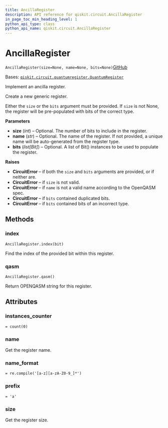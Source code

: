 ```yaml
---
title: AncillaRegister
description: API reference for qiskit.circuit.AncillaRegister
in_page_toc_min_heading_level: 1
python_api_type: class
python_api_name: qiskit.circuit.AncillaRegister
---
```


# AncillaRegister

<span id="qiskit.circuit.AncillaRegister" />

`AncillaRegister(size=None, name=None, bits=None)`[GitHub](https://github.com/qiskit/qiskit/tree/stable/0.20/qiskit/circuit/quantumregister.py "view source code")

Bases: [`qiskit.circuit.quantumregister.QuantumRegister`](qiskit.circuit.QuantumRegister "qiskit.circuit.quantumregister.QuantumRegister")

Implement an ancilla register.

Create a new generic register.

Either the `size` or the `bits` argument must be provided. If `size` is not None, the register will be pre-populated with bits of the correct type.

**Parameters**

*   **size** (*int*) – Optional. The number of bits to include in the register.
*   **name** (*str*) – Optional. The name of the register. If not provided, a unique name will be auto-generated from the register type.
*   **bits** (*list\[Bit]*) – Optional. A list of Bit() instances to be used to populate the register.

**Raises**

*   **CircuitError** – if both the `size` and `bits` arguments are provided, or if neither are.
*   **CircuitError** – if `size` is not valid.
*   **CircuitError** – if `name` is not a valid name according to the OpenQASM spec.
*   **CircuitError** – if `bits` contained duplicated bits.
*   **CircuitError** – if `bits` contained bits of an incorrect type.

## Methods

### index

<span id="qiskit.circuit.AncillaRegister.index" />

`AncillaRegister.index(bit)`

Find the index of the provided bit within this register.

### qasm

<span id="qiskit.circuit.AncillaRegister.qasm" />

`AncillaRegister.qasm()`

Return OPENQASM string for this register.

## Attributes

<span id="qiskit.circuit.AncillaRegister.instances_counter" />

### instances\_counter

`= count(0)`

<span id="qiskit.circuit.AncillaRegister.name" />

### name

Get the register name.

<span id="qiskit.circuit.AncillaRegister.name_format" />

### name\_format

`= re.compile('[a-z][a-zA-Z0-9_]*')`

<span id="qiskit.circuit.AncillaRegister.prefix" />

### prefix

`= 'a'`

<span id="qiskit.circuit.AncillaRegister.size" />

### size

Get the register size.

